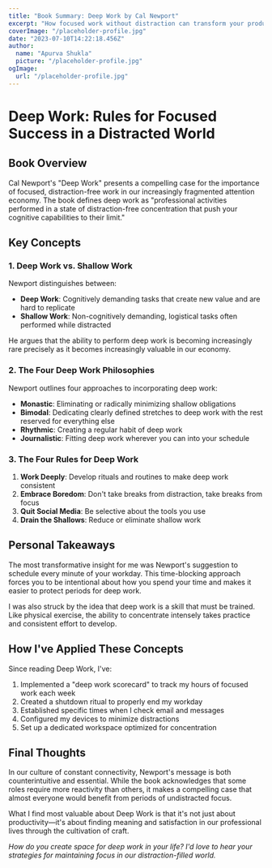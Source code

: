 ```yaml
---
title: "Book Summary: Deep Work by Cal Newport"
excerpt: "How focused work without distraction can transform your productivity and career growth."
coverImage: "/placeholder-profile.jpg"
date: "2023-07-10T14:22:18.456Z"
author:
  name: "Apurva Shukla"
  picture: "/placeholder-profile.jpg"
ogImage:
  url: "/placeholder-profile.jpg"
---
```


# Deep Work: Rules for Focused Success in a Distracted World

## Book Overview

Cal Newport's "Deep Work" presents a compelling case for the importance of focused, distraction-free work in our increasingly fragmented attention economy. The book defines deep work as "professional activities performed in a state of distraction-free concentration that push your cognitive capabilities to their limit."

## Key Concepts

### 1. Deep Work vs. Shallow Work

Newport distinguishes between:
- **Deep Work**: Cognitively demanding tasks that create new value and are hard to replicate
- **Shallow Work**: Non-cognitively demanding, logistical tasks often performed while distracted

He argues that the ability to perform deep work is becoming increasingly rare precisely as it becomes increasingly valuable in our economy.

### 2. The Four Deep Work Philosophies

Newport outlines four approaches to incorporating deep work:
- **Monastic**: Eliminating or radically minimizing shallow obligations
- **Bimodal**: Dedicating clearly defined stretches to deep work with the rest reserved for everything else
- **Rhythmic**: Creating a regular habit of deep work
- **Journalistic**: Fitting deep work wherever you can into your schedule

### 3. The Four Rules for Deep Work

1. **Work Deeply**: Develop rituals and routines to make deep work consistent
2. **Embrace Boredom**: Don't take breaks from distraction, take breaks from focus
3. **Quit Social Media**: Be selective about the tools you use
4. **Drain the Shallows**: Reduce or eliminate shallow work

## Personal Takeaways

The most transformative insight for me was Newport's suggestion to schedule every minute of your workday. This time-blocking approach forces you to be intentional about how you spend your time and makes it easier to protect periods for deep work.

I was also struck by the idea that deep work is a skill that must be trained. Like physical exercise, the ability to concentrate intensely takes practice and consistent effort to develop.

## How I've Applied These Concepts

Since reading Deep Work, I've:

1. Implemented a "deep work scorecard" to track my hours of focused work each week
2. Created a shutdown ritual to properly end my workday
3. Established specific times when I check email and messages
4. Configured my devices to minimize distractions
5. Set up a dedicated workspace optimized for concentration

## Final Thoughts

In our culture of constant connectivity, Newport's message is both counterintuitive and essential. While the book acknowledges that some roles require more reactivity than others, it makes a compelling case that almost everyone would benefit from periods of undistracted focus.

What I find most valuable about Deep Work is that it's not just about productivity—it's about finding meaning and satisfaction in our professional lives through the cultivation of craft.

*How do you create space for deep work in your life? I'd love to hear your strategies for maintaining focus in our distraction-filled world.* 